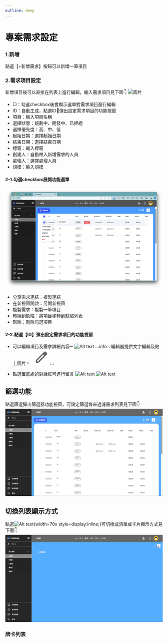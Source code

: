 ```yaml
---
outline: deep
---
```


# 專案需求設定


### 1.新增
點選【+新增需求】按鈕可以新增一筆項目

### 2.需求項目設定
新增項目後可以直接在列表上進行編輯，輸入需求項目見下圖👇
![圖片](set04.gif)
- □：勾選checkbox後會顯示選單對需求項目進行編輯
- ID：自動生成，點選ID🔗彈出設定需求項目的功能視窗
- 項目：輸入項目名稱
- 選擇狀態：規劃中、開發中、已拒絕
- 選擇優先度：高、中、低
- 起始日期：選擇起始日期
- 結束日期：選擇結束日期
- 標籤：輸入標籤
- 創建人：自動帶入新增需求的人員
- 處理人：選擇處理人員
- 規模：輸入規模

#### 2-1.勾選checkbox展開功能選單
![Alt text](set08.png)
- 分享需求連結：複製連結
- 在新視窗開啟：另開新視窗
- 複製需求：複製一筆項目
- 轉換到缺陷：將項目移轉到缺陷列表
- 刪除：刪除勾選項目

#### 2-2.點選【ID】彈出設定需求項目的功能視窗

- 可以編輯項目及需求詳細內容✏
![Alt text](/public/set05.png)
:::info
:bulb:編輯器提供文字編輯及貼上圖片！
 ![Alt text](image.png)
:::

- 點選置底處的對話框可進行留言
![Alt text](set15.gif)
![Alt text](set16.png)

## 篩選功能

點選篩選彈出篩選器功能視窗，可設定篩選條來過濾需求列表見下圖👇
![圖片](set02.gif)

## 切換列表顯示方式

點選![Alt text](request01.jpg){width=70x style=display:inline;}可切換成清單或卡片顯示方式見下圖👇
![圖片](set03.gif)

### 牌卡列表




